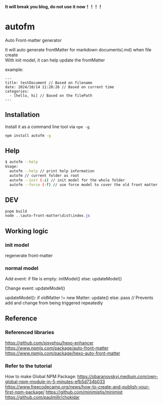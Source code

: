 **It will break you blog, do not use it now！！！！**  

# autofm
Auto Front-matter generator

It will auto generate frontMatter for markdown documents(.md) when file create  
With init model, it can help update the frontMatter

example:
```
---
title: testDocument // Based on filename
date: 2024/10/14 11:28:26 // Based on current time
categories:
  - [hello, hi] // Based on the filePath
---
```

## Installation

Install it as a command line tool via `npm -g`.

```sh
npm install autofm -g

```

## Help

```sh
$ autofm --help
Usage:
  autofm --help // print help information
  autofm // current folder as root
  autofm --init (-i) // init model for the whole folder
  autofm --force (-f) // use force model to cover the old front matter
```

## DEV
```powershell
pnpm build
node ..\auto-front-matter\dist\index.js 
```


## Working logic
### init model
regenerate front-matter

### normal model
Add event: 
if file is empty:
initModel()
else:
updateModel()

Change event:
updateModel()

updateModel():
if oldMatter != new Matter:
update()
else:
pass // Prevents add and change from being triggered repeatedly

## Reference
### Referenced libraries
https://github.com/sisyphsu/hexo-enhancer
https://www.npmjs.com/package/auto-front-matter
https://www.npmjs.com/package/hexo-auto-front-matter

### Refer to the tutorial
How to make Global NPM Package: https://obaranovskyi.medium.com/own-global-npm-module-in-5-minutes-efb5d734b033
https://www.freecodecamp.org/news/how-to-create-and-publish-your-first-npm-package/
https://github.com/minimistjs/minimist
https://github.com/paulmillr/chokidar